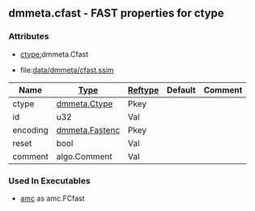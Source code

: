 ## dmmeta.cfast - FAST properties for ctype


### Attributes
<a href="#attributes"></a>
* [ctype:](/txt/ssimdb/dmmeta/ctype.md)dmmeta.Cfast

* file:[data/dmmeta/cfast.ssim](/data/dmmeta/cfast.ssim)

|Name|[Type](/txt/ssimdb/dmmeta/ctype.md)|[Reftype](/txt/ssimdb/dmmeta/reftype.md)|Default|Comment|
|---|---|---|---|---|
|ctype|[dmmeta.Ctype](/txt/ssimdb/dmmeta/ctype.md)|Pkey|
|id|u32|Val|
|encoding|[dmmeta.Fastenc](/txt/ssimdb/dmmeta/fastenc.md)|Pkey|
|reset|bool|Val|
|comment|algo.Comment|Val|

### Used In Executables
<a href="#used-in-executables"></a>
* [amc](/txt/exe/amc/README.md) as amc.FCfast

